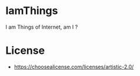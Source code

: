 # IamThings
I am Things of Internet, am I ?

# License
 * https://choosealicense.com/licenses/artistic-2.0/
 
